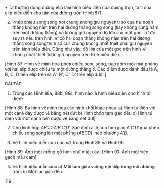 • Ta thường dùng đường elip làm hình biểu diễn của đường tròn, tâm của elip biểu diễn cho tâm của đường tròn (Hình 87).

2) Phép chiếu song song nói chung không giữ nguyên tỉ số của hai đoạn thẳng không nằm trên hai đường thẳng song song (hay không cùng nằm trên một đường thẳng) và không giữ nguyên độ lớn của một góc. Từ đó suy ra nếu trên hình $\mathscr{H}$ có hai đoạn thẳng không nằm trên hai đường thẳng song song thì tỉ số của chúng không nhất thiết phải giữ nguyên trên hình biểu diễn. Cũng như vậy, độ lớn của một góc trên hình $\mathscr{H}$ không nhất thiết được giữ nguyên trên hình biểu diễn.

[Hình 87: Hình vẽ minh họa phép chiếu song song, bao gồm một mặt phẳng với hai elip được chiếu từ một đường thẳng d. Các điểm được đánh dấu là A, B, C, D trên elip trên và A', B', C', D' trên elip dưới.]

BÀI TẬP

1. Trong các Hình 88a, 88b, 88c, hình nào là hình biểu diễn cho hình tứ diện?

[Hình 88: Ba hình vẽ minh họa các hình khối khác nhau:
a) Hình tứ diện với một cạnh đáy được vẽ bằng nét đứt
b) Hình chóp tam giác đều
c) Hình tứ diện với một cạnh bên được vẽ bằng nét đứt]

2. Cho hình hộp $ABCD.A'B'C'D'$. Xác định ảnh của tam giác $A'C'D'$ qua phép chiếu song song lên mặt phẳng $(ABCD)$ theo phương $A'B$.

3. Vẽ hình biểu diễn của các vật trong Hình 89 và Hình 90.

[Hình 89: Ảnh một miếng gỗ hình chữ nhật dày]
[Hình 90: Ảnh một viên gạch màu cam]

4. Vẽ hình biểu diễn của:
a) Một tam giác vuông nội tiếp trong một đường tròn;
b) Một lục giác đều.

119